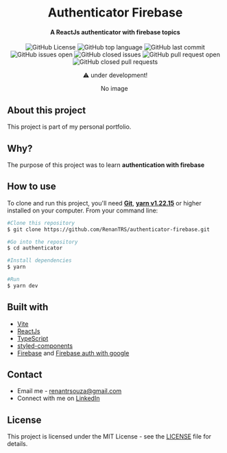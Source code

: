 <h1 align="center">Authenticator Firebase</h1>
<h4 align="center">A ReactJs authenticator with firebase topics</h4>

<p align="center">
    <img src="https://img.shields.io/github/license/renantrs/authenticator-firebase" alt="GitHub License" />
    <img src="https://img.shields.io/github/languages/top/renantrs/authenticator-firebase" alt="GitHub top language" />
    <img src="https://img.shields.io/github/last-commit/renantrs/authenticator-firebase?color=blue" alt="GitHub last commit" />
    <img src="https://img.shields.io/github/issues/renantrs/authenticator-firebase?color=orange" alt="GitHub issues open" />
    <img src="https://img.shields.io/github/issues-closed/renantrs/authenticator-firebase?color=blue?color=green" alt="GitHub closed issues" />
    <img src="https://img.shields.io/github/issues-pr/renantrs/authenticator-firebase?color=orange" alt="GitHub pull request open" />
    <img src="https://img.shields.io/github/issues-pr-closed/renantrs/authenticator-firebase?color=green" alt="GitHub closed pull requests" />
</p>


<p align="center">⚠️ under development!</p>

<p align="center">
    No image
    <img src="" alt=""/>
</p>

## About this project  
This project is part of my personal portfolio.  

## Why?
The purpose of this project was to learn **authentication with firebase**

## How to use  
To clone and run this project, you'll need **[Git](https://git-scm.com)**, **[yarn v1.22.15](https://yarnpkg.com)** or higher installed on your computer. From your command line:  
```bash
#Clone this repository
$ git clone https://github.com/RenanTRS/authenticator-firebase.git

#Go into the repository
$ cd authenticator

#Install dependencies
$ yarn 

#Run
$ yarn dev
```
## Built with  
- [Vite](https://vitejs.dev/guide/#scaffolding-your-first-vite-project)
- [ReactJs](https://reactjs.org/)
- [TypeScript](https://www.typescriptlang.org/)
- [styled-components](https://www.styled-components.com/)
- [Firebase](https://firebase.google.com/docs/web/setup?authuser=1) and [Firebase auth with google](https://firebase.google.com/docs/auth/web/google-signin?authuser=1)

## Contact
- Email me - renantrsouza@gmail.com  
- Connect with me on [LinkedIn](https://www.linkedin.com/in/renantrsouza/)

## License
This project is licensed under the MIT License - see the [LICENSE](https://github.com/RenanTRS/authenticator-firebase/blob/main/LICENSE) file for details.